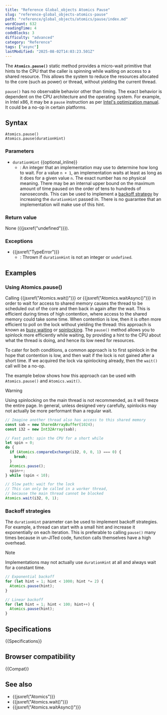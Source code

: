 ```yaml
---
title: "Reference Global_objects Atomics Pause"
slug: "reference-global_objects-atomics-pause"
path: "reference/global_objects/atomics/pause/index.md"
wordCount: 632
readingTime: 4
codeBlocks: 3
difficulty: "advanced"
category: "Reference"
tags: ["async"]
lastModified: "2025-08-02T14:03:23.501Z"
---
```



The **`Atomics.pause()`** static method provides a micro-wait primitive that hints to the CPU that the caller is spinning while waiting on access to a shared resource. This allows the system to reduce the resources allocated to the core (such as power) or thread, without yielding the current thread.

`pause()` has no observable behavior other than timing. The exact behavior is dependent on the CPU architecture and the operating system. For example, in Intel x86, it may be a `pause` instruction as per [Intel's optimization manual](https://www.intel.com/content/www/us/en/content-details/671488/intel-64-and-ia-32-architectures-optimization-reference-manual-volume-1.html). It could be a no-op in certain platforms.

## Syntax

```js-nolint
Atomics.pause()
Atomics.pause(durationHint)
```

### Parameters

- `durationHint` {{optional_inline}}
  - : An integer that an implementation may use to determine how long to wait. For a value `n + 1`, an implementation waits at least as long as it does for a given value `n`. The exact number has no physical meaning. There may be an internal upper bound on the maximum amount of time paused on the order of tens to hundreds of nanoseconds. This can be used to implement a [backoff strategy](#backoff_strategies) by increasing the `durationHint` passed in. There is no guarantee that an implementation will make use of this hint.

### Return value

None ({{jsxref("undefined")}}).

### Exceptions

- {{jsxref("TypeError")}}
  - : Thrown if `durationHint` is not an integer or `undefined`.

## Examples

### Using Atomics.pause()

Calling {{jsxref("Atomics.wait()")}} or {{jsxref("Atomics.waitAsync()")}} in order to wait for access to shared memory causes the thread to be scheduled out of the core and then back in again after the wait. This is efficient during times of high contention, where access to the shared memory could take some time. When contention is low, then it is often more efficient to poll on the lock without yielding the thread: this approach is known as [busy waiting](https://en.wikipedia.org/wiki/Busy_waiting) or [spinlocking](https://en.wikipedia.org/wiki/Spinlock). The `pause()` method allows you to spinlock more efficiently while waiting, by providing a hint to the CPU about what the thread is doing, and hence its low need for resources.

To cater for both conditions, a common approach is to first spinlock in the hope that contention is low, and then wait if the lock is not gained after a short time. If we acquired the lock via spinlocking already, then the `wait()` call will be a no-op.

The example below shows how this approach can be used with `Atomics.pause()` and `Atomics.wait()`.

> [!WARNING]
> Using spinlocking on the main thread is not recommended, as it will freeze the entire page. In general, unless designed very carefully, spinlocks may not actually be more performant than a regular wait.

```js
// Imagine another thread also has access to this shared memory
const sab = new SharedArrayBuffer(1024);
const i32 = new Int32Array(sab);

// Fast path: spin the CPU for a short while
let spin = 0;
do {
  if (Atomics.compareExchange(i32, 0, 0, 1) === 0) {
    break;
  }
  Atomics.pause();
  spin++;
} while (spin < 10);

// Slow path: wait for the lock
// This can only be called in a worker thread,
// because the main thread cannot be blocked
Atomics.wait(i32, 0, 1);
```

### Backoff strategies

The `durationHint` parameter can be used to implement backoff strategies. For example, a thread can start with a small hint and increase it exponentially on each iteration. This is preferable to calling `pause()` many times because in un-JITed code, function calls themselves have a high overhead.

> [!NOTE]
> Implementations may not actually use `durationHint` at all and always wait for a constant time.

```js
// Exponential backoff
for (let hint = 1; hint < 1000; hint *= 2) {
  Atomics.pause(hint);
}

// Linear backoff
for (let hint = 1; hint < 100; hint++) {
  Atomics.pause(hint);
}
```

## Specifications

{{Specifications}}

## Browser compatibility

{{Compat}}

## See also

- {{jsxref("Atomics")}}
- {{jsxref("Atomics.wait()")}}
- {{jsxref("Atomics.waitAsync()")}}
